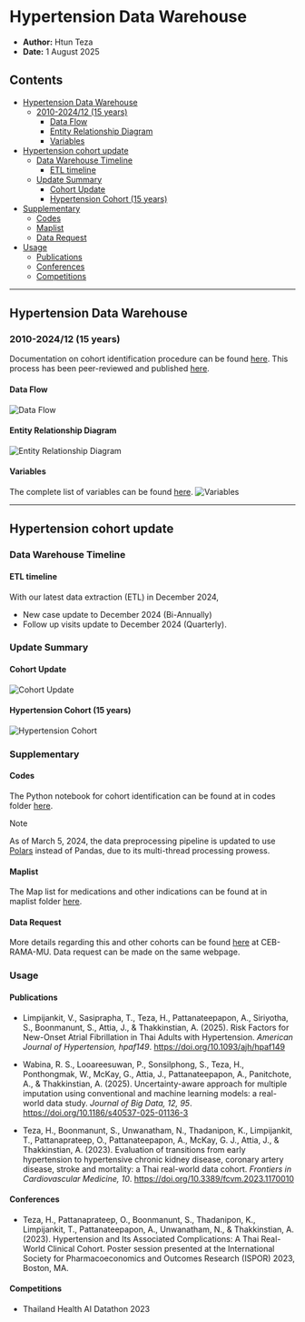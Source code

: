 # Hypertension Data Warehouse

- **Author:** Htun Teza
- **Date:** 1 August 2025

## Contents
- [Hypertension Data Warehouse](#hypertension-data-warehouse)
  - [2010-2024/12 (15 years)](#2010-202412-15-years)
    - [Data Flow](#data-flow)
    - [Entity Relationship Diagram](#entity-relationship-diagram)
    - [Variables](#variables)
- [Hypertension cohort update](#hypertension-cohort-update)
  - [Data Warehouse Timeline](#data-warehouse-timeline)
    - [ETL timeline](#etl-timeline)
  - [Update Summary](#update-summary)
    - [Cohort Update](#cohort-update)
    - [Hypertension Cohort (15 years)](#hypertension-cohort-15-years)
- [Supplementary](#supplementary)
    - [Codes](#codes)
    - [Maplist](#codes)
    - [Data Request](#data-request) 
- [Usage](#usage)
    - [Publications](#publications)
    - [Conferences](#conferences)
    - [Competitions](#competitions)
---

## Hypertension Data Warehouse

### 2010-2024/12 (15 years)

Documentation on cohort identification procedure can be found [here](cohort_identification.md). This process has been peer-reviewed and published [here](https://doi.org/10.3389/fcvm.2023.1170010).

#### Data Flow

![Data Flow](images/dataflow/2010_202412.png)

#### Entity Relationship Diagram

![Entity Relationship Diagram](images/dataflow/ERD_2010_202406.png)

#### Variables

The complete list of variables can be found [here](https://docs.google.com/spreadsheets/u/1/d/1It8kMRhzvF-0NKo4eS0fkmqhYims3VlJ/edit?usp=sharing&ouid=109222607639327289784&rtpof=true&sd=true).
![Variables](images/dataflow/variables_2010_2022.png)

---

## Hypertension cohort update

### Data Warehouse Timeline

#### ETL timeline

With our latest data extraction (ETL) in December 2024,

- New case update to December 2024 (Bi-Annually)
- Follow up visits update to December 2024 (Quarterly).

### Update Summary

#### Cohort Update

![Cohort Update](images/dataflow/update_202412.png)

#### Hypertension Cohort (15 years)

![Hypertension Cohort](images/dataflow/subcohort_202412.png)

### Supplementary

#### Codes
The Python notebook for cohort identification can be found at in codes folder [here](codes/cohort_identification.ipynb).

> [!NOTE]  
> As of March 5, 2024, the data preprocessing pipeline is updated to use [Polars](https://github.com/pola-rs/polars) instead of Pandas, due to its multi-thread processing prowess. 

#### Maplist
The Map list for medications and other indications can be found at in maplist folder [here](maplist/cohort_anti_HT.xlsx).

#### Data Request
More details regarding this and other cohorts can be found [here](https://www.rama.mahidol.ac.th/ceb/CEBdatawarehouse/Data/HT) at CEB-RAMA-MU. Data request can be made on the same webpage.

### Usage

#### Publications
- Limpijankit, V., Sasiprapha, T., Teza, H., Pattanateepapon, A., Siriyotha, S., Boonmanunt, S., Attia, J., & Thakkinstian, A. (2025). Risk Factors for New-Onset Atrial Fibrillation in Thai Adults with Hypertension. *American Journal of Hypertension, hpaf149*. https://doi.org/10.1093/ajh/hpaf149

- Wabina, R. S., Looareesuwan, P., Sonsilphong, S., Teza, H., Ponthongmak, W., McKay, G., Attia, J., Pattanateepapon, A., Panitchote, A., & Thakkinstian, A. (2025). Uncertainty-aware approach for multiple imputation using conventional and machine learning models: a real-world data study. *Journal of Big Data, 12, 95*. https://doi.org/10.1186/s40537-025-01136-3

- Teza, H., Boonmanunt, S., Unwanatham, N., Thadanipon, K., Limpijankit, T., Pattanaprateep, O., Pattanateepapon, A., McKay, G. J., Attia, J., & Thakkinstian, A. (2023). Evaluation of transitions from early hypertension to hypertensive chronic kidney disease, coronary artery disease, stroke and mortality: a Thai real-world data cohort. *Frontiers in Cardiovascular Medicine, 10*. https://doi.org/10.3389/fcvm.2023.1170010

#### Conferences
- Teza, H., Pattanaprateep, O., Boonmanunt, S., Thadanipon, K., Limpijankit, T., Pattanateepapon, A., Unwanatham, N., & Thakkinstian, A. (2023). Hypertension and Its Associated Complications: A Thai Real-World Clinical Cohort. Poster session presented at the International Society for Pharmacoeconomics and Outcomes Research (ISPOR) 2023, Boston, MA.

#### Competitions
- Thailand Health AI Datathon 2023

